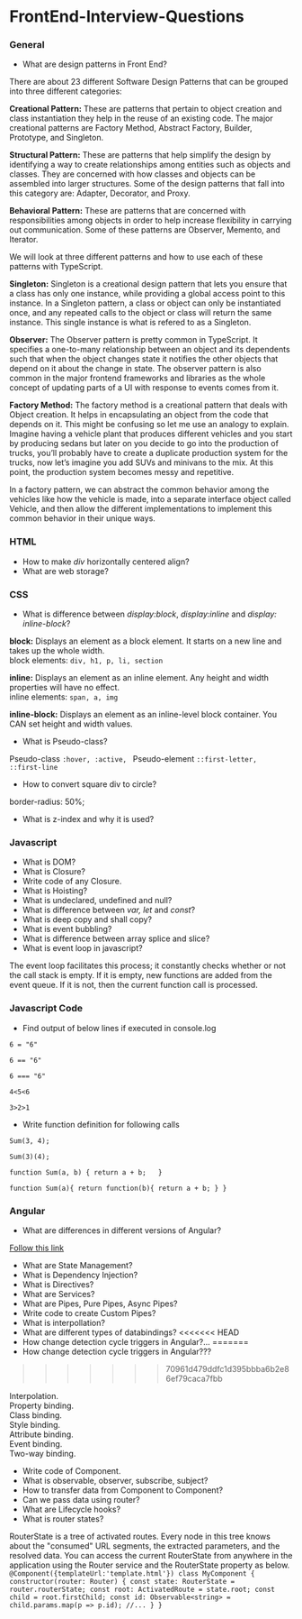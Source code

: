 # FrontEnd-Interview-Questions

### General

- What are design patterns in Front End?

There are about 23 different Software Design Patterns that can be grouped into three different categories:

**Creational Pattern:** These are patterns that pertain to object creation and class instantiation they help in the reuse of an existing code. The major creational patterns are Factory Method, Abstract Factory, Builder, Prototype, and Singleton.

**Structural Pattern:** These are patterns that help simplify the design by identifying a way to create relationships among entities such as objects and classes. They are concerned with how classes and objects can be assembled into larger structures. Some of the design patterns that fall into this category are: Adapter, Decorator, and Proxy.

**Behavioral Pattern:** These are patterns that are concerned with responsibilities among objects in order to help increase flexibility in carrying out communication. Some of these patterns are Observer, Memento, and Iterator.

We will look at three different patterns and how to use each of these patterns with TypeScript.

**Singleton:** Singleton is a creational design pattern that lets you ensure that a class has only one instance, while providing a global access point to this instance.
In a Singleton pattern, a class or object can only be instantiated once, and any repeated calls to the object or class will return the same instance. This single instance is what is refered to as a Singleton.

**Observer:** The Observer pattern is pretty common in TypeScript. It specifies a one-to-many relationship between an object and its dependents such that when the object changes state it notifies the other objects that depend on it about the change in state. The observer pattern is also common in the major frontend frameworks and libraries as the whole concept of updating parts of a UI with response to events comes from it.

**Factory Method:** The factory method is a creational pattern that deals with Object creation. It helps in encapsulating an object from the code that depends on it. This might be confusing so let me use an analogy to explain. Imagine having a vehicle plant that produces different vehicles and you start by producing sedans but later on you decide to go into the production of trucks, you’ll probably have to create a duplicate production system for the trucks, now let’s imagine you add SUVs and minivans to the mix. At this point, the production system becomes messy and repetitive.

In a factory pattern, we can abstract the common behavior among the vehicles like how the vehicle is made, into a separate interface object called Vehicle, and then allow the different implementations to implement this common behavior in their unique ways.

### HTML

- How to make *div* horizontally centered align?
- What are web storage?

### CSS

- What is difference between *display:block*, *display:inline* and *display: inline-block*?

**block:** Displays an element as a block element. It starts on a new line and takes up the whole width.<br>
block elements: `div, h1, p, li, section`

**inline:** Displays an element as an inline element. Any height and width properties will have no effect.<br>
inline elements: `span, a, img`

**inline-block:** Displays an element as an inline-level block container. You CAN set height and width values.<br>

- What is Pseudo-class?

Pseudo-class `:hover, :active, ` 
Pseudo-element `::first-letter, ::first-line`

- How to convert square div to circle?

border-radius: 50%;

- What is z-index and why it is used?

### Javascript

- What is DOM?
- What is Closure?
- Write code of any Closure.
- What is Hoisting?
- What is undeclared, undefined and null?
- What is difference between *var, let* and *const*?
- What is deep copy and shall copy?
- What is event bubbling?
- What is difference between array splice and slice?
- What is event loop in javascript?

The event loop facilitates this process; it constantly checks whether or not the call stack is empty. If it is empty, new functions are added from the event queue. If it is not, then the current function call is processed.


### Javascript Code

- Find output of below lines if executed in console.log

` 6 = "6" `

` 6 == "6" `
 
` 6 === "6" `
 
` 4<5<6 `
 
` 3>2>1 `

- Write function definition for following calls

` Sum(3, 4); `
 
` Sum(3)(4); `

`function Sum(a, b) {
  return a + b;  
}`

`
function Sum(a){
  return function(b){
    return a + b;
  }
}
`

### Angular

- What are differences in different versions of Angular?

[Follow this link](https://medium.com/@lifenshades/difference-among-angular-8-7-6-5-4-3-2-breakdown-new-features-and-changes-811fb5f8e6f0)

- What are State Management?
- What is Dependency Injection?
- What is Directives?
- What are Services?
- What are Pipes, Pure Pipes, Async Pipes?
- Write code to create Custom Pipes?
- What is interpollation?
- What are different types of databindings?
<<<<<<< HEAD
- How change detection cycle triggers in Angular?...
=======
- How change detection cycle triggers in Angular???
>>>>>>> 70961d479ddfc1d395bbba6b2e86ef79caca7fbb
 
Interpolation.<br>
Property binding.<br>
Class binding.<br>
Style binding.<br>
Attribute binding.<br>
Event binding.<br>
Two-way binding.
 
- Write code of Component.
- What is observable, observer, subscribe, subject?
- How to transfer data from Component to Component?
- Can we pass data using router?
- What are Lifecycle hooks?
- What is router states?

RouterState is a tree of activated routes. Every node in this tree knows about the "consumed" URL segments, the extracted parameters, and the resolved data. You can access the current RouterState from anywhere in the application using the Router service and the RouterState property as below.
`
@Component({templateUrl:'template.html'})
class MyComponent {
  constructor(router: Router) {
    const state: RouterState = router.routerState;
    const root: ActivatedRoute = state.root;
    const child = root.firstChild;
    const id: Observable<string> = child.params.map(p => p.id);
    //...
 }
}
`
